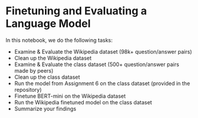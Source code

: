 # Finetuning and Evaluating a Language Model
In this notebook, we do the following tasks:
 * Examine & Evaluate the Wikipedia dataset (98k+ question/answer pairs)
 * Clean up the Wikipedia dataset
 * Examine & Evaluate the class dataset (500+ question/answer pairs made by peers)
 * Clean up the class dataset
 * Run the model from Assignment 6 on the class dataset (provided in the repository)
 * Finetune BERT-mini on the Wikipedia dataset
 * Run the Wikipedia finetuned model on the class dataset
 * Summarize your findings
